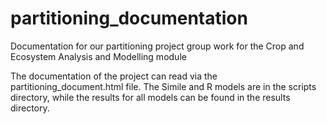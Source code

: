 # partitioning_documentation
Documentation for our partitioning project group work for the Crop and Ecosystem Analysis and Modelling module

The documentation of the project can read via the partitioning_document.html file.
The Simile and R models are in the scripts directory, while the results for all models can be found in the results directory.
